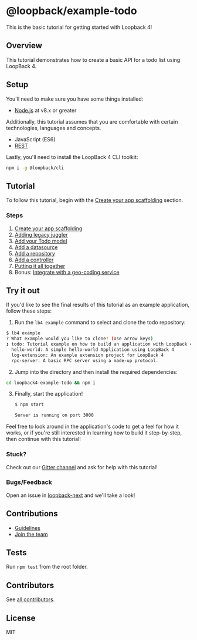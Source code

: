# @loopback/example-todo

This is the basic tutorial for getting started with Loopback 4!

## Overview

This tutorial demonstrates how to create a basic API for a todo list using
LoopBack 4.

## Setup

You'll need to make sure you have some things installed:

- [Node.js](https://nodejs.org/en/) at v8.x or greater

Additionally, this tutorial assumes that you are comfortable with certain
technologies, languages and concepts.

- JavaScript (ES6)
- [REST](http://www.restapitutorial.com/lessons/whatisrest.html)

Lastly, you'll need to install the LoopBack 4 CLI toolkit:

```sh
npm i -g @loopback/cli
```

## Tutorial

To follow this tutorial, begin with the
[Create your app scaffolding](http://loopback.io/doc/en/lb4/todo-tutorial-scaffolding.html)
section.

### Steps

1.  [Create your app scaffolding](http://loopback.io/doc/en/lb4/todo-tutorial-scaffolding.html)
2.  [Adding legacy juggler](http://loopback.io/doc/en/lb4/todo-tutorial-juggler.html)
3.  [Add your Todo model](http://loopback.io/doc/en/lb4/todo-tutorial-model.html)
4.  [Add a datasource](http://loopback.io/doc/en/lb4/todo-tutorial-datasource.html)
5.  [Add a repository](http://loopback.io/doc/en/lb4/todo-tutorial-repository.html)
6.  [Add a controller](http://loopback.io/doc/en/lb4/todo-tutorial-controller.html)
7.  [Putting it all together](http://loopback.io/doc/en/lb4/todo-tutorial-putting-it-together.html)
8.  Bonus:
    [Integrate with a geo-coding service](http://loopback.io/doc/en/lb4/todo-tutorial-geocoder-service.html)

## Try it out

If you'd like to see the final results of this tutorial as an example
application, follow these steps:

1.  Run the `lb4 example` command to select and clone the todo repository:

```sh
$ lb4 example
? What example would you like to clone? (Use arrow keys)
❯ todo: Tutorial example on how to build an application with LoopBack 4..
  hello-world: A simple hello-world Application using LoopBack 4
  log-extension: An example extension project for LoopBack 4
  rpc-server: A basic RPC server using a made-up protocol.
```

2.  Jump into the directory and then install the required dependencies:

```sh
cd loopback4-example-todo && npm i
```

3.  Finally, start the application!

    ```sh
    $ npm start

    Server is running on port 3000
    ```

Feel free to look around in the application's code to get a feel for how it
works, or if you're still interested in learning how to build it step-by-step,
then continue with this tutorial!

### Stuck?

Check out our [Gitter channel](https://gitter.im/strongloop/loopback) and ask
for help with this tutorial!

### Bugs/Feedback

Open an issue in [loopback-next](https://github.com/strongloop/loopback-next)
and we'll take a look!

## Contributions

- [Guidelines](https://github.com/strongloop/loopback-next/blob/master/docs/CONTRIBUTING.md)
- [Join the team](https://github.com/strongloop/loopback-next/issues/110)

## Tests

Run `npm test` from the root folder.

## Contributors

See
[all contributors](https://github.com/strongloop/loopback-next/graphs/contributors).

## License

MIT
